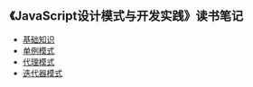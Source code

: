## 《JavaScript设计模式与开发实践》读书笔记
- [基础知识](https://github.com/zimplexing/zzZ/issues/12)
- [单例模式](https://github.com/zimplexing/zzZ/issues/13)
- [代理模式](https://github.com/zimplexing/zzZ/issues/15)
- [迭代器模式](https://github.com/zimplexing/zzZ/issues/16)
